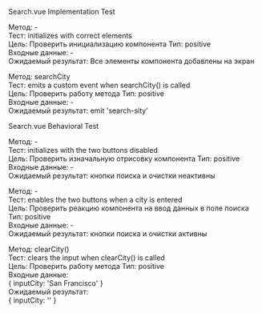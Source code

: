 Search.vue Implementation Test    
      
Метод: -    
Тест: initializes with correct elements  
Цель: Проверить инициализацию компонента
Тип: positive  
Входные данные: -  
Ожидаемый результат: Все элементы компонента добавлены
    на экран

Метод: searchCity    
Тест: emits a custom event when searchCity() is called  
Цель: Проверить работу метода
Тип: positive  
Входные данные: -  
Ожидаемый результат: 
    emit 'search-sity'

Search.vue Behavioral Test

Метод: -    
Тест: initializes with the two buttons disabled  
Цель: Проверить изначальную отрисовку компонента
Тип: positive  
Входные данные: -  
Ожидаемый результат: 
    кнопки поиска и очистки неактивны

Метод: -    
Тест: enables the two buttons when a city is entered  
Цель: Проверить реакцию компонента на ввод данных в поле поиска
Тип: positive  
Входные данные: -  
Ожидаемый результат: 
    кнопки поиска и очистки активны

Метод: clearCity()    
Тест: clears the input when clearCity() is called  
Цель: Проверить работу метода
Тип: positive    
Входные данные:  
    { inputCity: 'San Francisco' }  
Ожидаемый результат:   
    { inputCity: '' }  